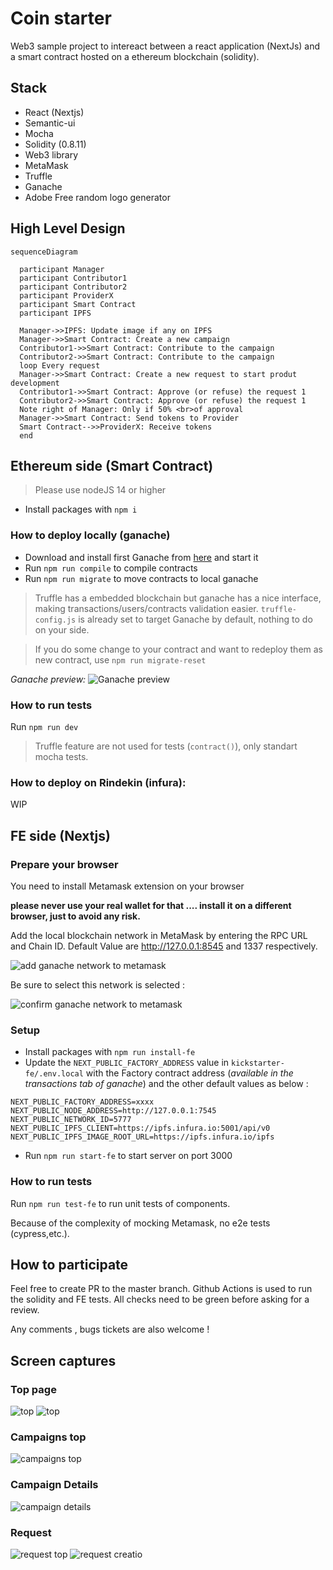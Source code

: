 # Coin starter

Web3 sample project to intereact between a react application (NextJs) and a smart contract hosted on a ethereum blockchain (solidity).

## Stack

- React (Nextjs)
- Semantic-ui
- Mocha
- Solidity (0.8.11)
- Web3 library
- MetaMask
- Truffle
- Ganache
- Adobe Free random logo generator

## High Level Design

```mermaid
sequenceDiagram

  participant Manager
  participant Contributor1
  participant Contributor2
  participant ProviderX
  participant Smart Contract
  participant IPFS

  Manager->>IPFS: Update image if any on IPFS
  Manager->>Smart Contract: Create a new campaign
  Contributor1->>Smart Contract: Contribute to the campaign
  Contributor2->>Smart Contract: Contribute to the campaign
  loop Every request
  Manager->>Smart Contract: Create a new request to start produt development
  Contributor1->>Smart Contract: Approve (or refuse) the request 1
  Contributor2->>Smart Contract: Approve (or refuse) the request 1
  Note right of Manager: Only if 50% <br>of approval
  Manager->>Smart Contract: Send tokens to Provider
  Smart Contract-->>ProviderX: Receive tokens
  end
```

## Ethereum side (Smart Contract)

> Please use nodeJS 14 or higher

- Install packages with `npm i`

### How to deploy locally (ganache)

- Download and install first Ganache from [here](https://trufflesuite.com/ganache/index.html) and start it
- Run `npm run compile` to compile contracts
- Run `npm run migrate` to move contracts to local ganache

> Truffle has a embedded blockchain but ganache has a nice interface, making transactions/users/contracts validation easier. `truffle-config.js` is already set to target Ganache by default, nothing to do on your side.

> If you do some change to your contract and want to redeploy them as new contract, use `npm run migrate-reset`

_Ganache preview:_
![Ganache preview](docs/ganache.png)

### How to run tests

Run `npm run dev`

> Truffle feature are not used for tests (`contract()`), only standart mocha tests.

### How to deploy on Rindekin (infura):

WIP

## FE side (Nextjs)

### Prepare your browser

You need to install Metamask extension on your browser

**please never use your real wallet for that .... install it on a different browser, just to avoid any risk.**

Add the local blockchain network in MetaMask by entering the RPC URL and Chain ID. Default Value are http://127.0.0.1:8545 and 1337 respectively.

![add ganache network to metamask](/docs/metamask-add-local-ganache.png)

Be sure to select this network is selected :

![confirm ganache network to metamask](/docs/confirm-metamask-local.png)

### Setup

- Install packages with `npm run install-fe`
- Update the `NEXT_PUBLIC_FACTORY_ADDRESS` value in `kickstarter-fe/.env.local` with the Factory contract address (_available in the transactions tab of ganache_) and the other default values as below :

```
NEXT_PUBLIC_FACTORY_ADDRESS=xxxx
NEXT_PUBLIC_NODE_ADDRESS=http://127.0.0.1:7545
NEXT_PUBLIC_NETWORK_ID=5777
NEXT_PUBLIC_IPFS_CLIENT=https://ipfs.infura.io:5001/api/v0
NEXT_PUBLIC_IPFS_IMAGE_ROOT_URL=https://ipfs.infura.io/ipfs
```

- Run `npm run start-fe` to start server on port 3000

### How to run tests

Run `npm run test-fe` to run unit tests of components.

Because of the complexity of mocking Metamask, no e2e tests (cypress,etc.).

## How to participate

Feel free to create PR to the master branch. Github Actions is used to run the solidity and FE tests. All checks need to be green before asking for a review.

Any comments , bugs tickets are also welcome !

## Screen captures

### Top page

![top](/docs/top-unsigned.png)
![top](/docs/top.png)

### Campaigns top

![campaigns top](/docs/campaigns-top.png)

### Campaign Details

![campaign details](/docs/campaign-details.png)

### Request

![request top](/docs/request-list.png)
![request creatio](/docs/request-creation.png)
